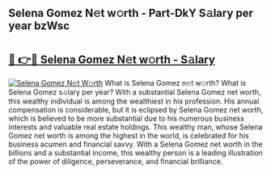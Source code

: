 ## Selena Gomez N𝚎t w𝚘rth - Part-DkY S𝚊lary per year bzWsc

# <h2><a href="http://gc0akc.nevu.top/?p=Selena+Gomez">🔗 👉🔴 Selena Gomez N𝚎t w𝚘rth - S𝚊lary</a></h2>

[![Selena Gomez N𝚎t W𝚘rth](https://i.imgur.com/Oavwk0R.jpeg)](http://gc0akc.nevu.top/?p=Selena+Gomez)
What is Selena Gomez n𝚎t w𝚘rth? What is Selena Gomez s𝚊lary per year?
With a substantial Selena Gomez net worth, this wealthy individual is among the wealthiest in his profession. His annual compensation is considerable, but it is eclipsed by Selena Gomez net worth, which is believed to be more substantial due to his numerous business interests and valuable real estate holdings. This wealthy man, whose Selena Gomez net worth is among the highest in the world, is celebrated for his business acumen and financial savvy. With a Selena Gomez net worth in the billions and a substantial income, this wealthy person is a leading illustration of the power of diligence, perseverance, and financial brilliance.
